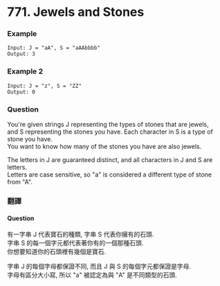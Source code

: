 # 771. Jewels and Stones

### Example
```
Input: J = "aA", S = "aAAbbbb"
Output: 3
```
### Example 2
```
Input: J = "z", S = "ZZ"
Output: 0
```

### Question 
You're given strings J representing the types of stones that are jewels,  
and S representing the stones you have. Each character in S is a type of stone you have.  
You want to know how many of the stones you have are also jewels.  
  
The letters in J are guaranteed distinct, and all characters in J and S are letters.  
Letters are case sensitive, so "a" is considered a different type of stone from "A".

### 翻譯 
#### Question 
有一字串 J 代表寶石的種類, 字串 S 代表你擁有的石頭.  
字串 S 的每一個字元都代表著你有的一個那種石頭.  
你想要知道你的石頭裡有幾個是寶石.  
  
字串 J 的每個字母都保證不同, 而且 J 與 S 的每個字元都保證是字母.  
字母有區分大小寫, 所以 "a" 被認定為與 "A" 是不同類型的石頭.  